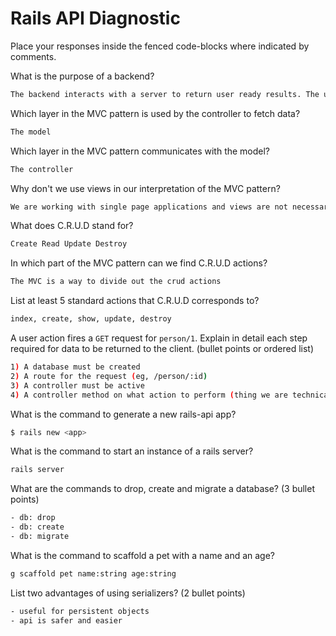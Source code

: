 # Rails API Diagnostic

Place your responses inside the fenced code-blocks where indicated by comments.


What is the purpose of a backend?

```bash
The backend interacts with a server to return user ready results. The user interacts with the frontend and sends request to the backend to retrieve the requested information.
```

Which layer in the MVC pattern is used by the controller to fetch data?

```bash
The model
```

Which layer in the MVC pattern communicates with the model?

```bash
The controller
```

Why don't we use views in our interpretation of the MVC pattern?

```bash
We are working with single page applications and views are not necessary and slow down processing speed
```

What does C.R.U.D stand for?

```bash
Create Read Update Destroy
```

In which part of the MVC pattern can we find C.R.U.D actions?

```bash
The MVC is a way to divide out the crud actions

```
List at least 5 standard actions that C.R.U.D corresponds to?

```bash
index, create, show, update, destroy
```

A user action fires a `GET` request for `person/1`. Explain in detail each step
required for data to be returned to the client. (bullet points or ordered list)

```bash
1) A database must be created
2) A route for the request (eg, /person/:id)
3) A controller must be active
4) A controller method on what action to perform (thing we are technically not supposed to do)
```

What is the command to generate a new rails-api app?

```bash
$ rails new <app>
```

What is the command to start an instance of a rails server?

```bash
rails server
```

What are the commands to drop, create and migrate a database? (3 bullet points)

```bash
- db: drop
- db: create
- db: migrate
```

What is the command to scaffold a pet with a name and an age?

```bash
g scaffold pet name:string age:string
```

List two advantages of using serializers? (2 bullet points)

```bash
- useful for persistent objects
- api is safer and easier
```
